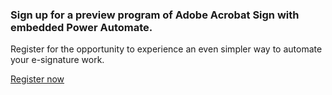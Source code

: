 <AnnouncementBlock slots="heading, text, button" className='ms-announcement-blade'/>

### Sign up for a preview program of Adobe Acrobat Sign with embedded Power Automate.

Register for the opportunity to experience an even simpler way to automate your e-signature work.

[Register now](https://adobe.na1.adobesign.com/public/esignWidget?wid=CBFCIBAA3AAABLblqZhDPMc3GCVZDIir1WNFxILxuivZXTJryZfN6s_hyQudW_BN7RVeyMODwRCEtuZPo5XU*)
